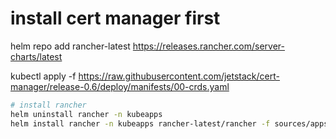 # install cert manager first
helm repo add rancher-latest https://releases.rancher.com/server-charts/latest

kubectl apply -f https://raw.githubusercontent.com/jetstack/cert-manager/release-0.6/deploy/manifests/00-crds.yaml
```bash
# install rancher
helm uninstall rancher -n kubeapps
helm install rancher -n kubeapps rancher-latest/rancher -f sources/apps/rancher/rancher-values.yaml 
```